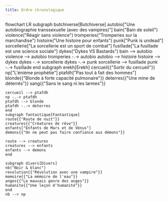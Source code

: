 ```yaml
---
title: Ordre chronologique
---
```

flowchart LR
    subgraph butchiverse[Butchiverse]
    autobio["Une autobiographie transsexuelle (avec des vampires)"]
    bain("Bain de soleil")
    violence("Réagir sans violence")
    tromperies("Tromperies sur la marchandise")
    histoire("Une histoire pour enfants")
    punk["Punk is undead"]
    sorcellerie["La sorcellerie est un sport de combat"]
    fusillade["La fusillade est une science sociale"]
    dykes("Dykes VS Bastards")
    bain --> autobio
    violence --> autobio
    tromperies -.-> autobio
    autobio --> histoire
    histoire --> dykes
    dykes -.-> sorcellerie
    dykes -.-> punk
    sorcellerie --> fusillade
    punk -.-> fusillade
    end
    subgraph erekh[Erekh]
    cercueil{{"Sortir du cercueil"}}
    np["L'énième prophétie"]
    ptafdh["Pas tout à fait des hommes"]
    blonde{{"Blonde à forte capacité pulmonaire"}}
    deterres{{"Une mine de déterrés"}}
    sang{{"Sans le sang ni les larmes"}}

    cercueil --> ptafdh
    np -.-> ptafdh
    ptafdh --> blonde
    ptafdh -.-> deterres
    end
    subgraph fantastique[Fantastique]
    route{{"Route de nuit"}}
    creatures{{"Créatures de rêve"}}
    enfants["Enfants de Mars et de Vénus"]
    demons{{"On ne peut pas faire confiance aux démons"}}

    route --> creatures
    creatures --> enfants
    enfants --> demons
    end

    subgraph divers[Divers]
    nb("Noir & blanc")
    revolution{{"Révolution avec une vampire"}}
    memoire{{"La mémoire de l'eau"}}
    anges{{"Le mauvais genre des anges"}}
    humanite{{"Une leçon d'humanité"}}
    end 
    nb --> np
